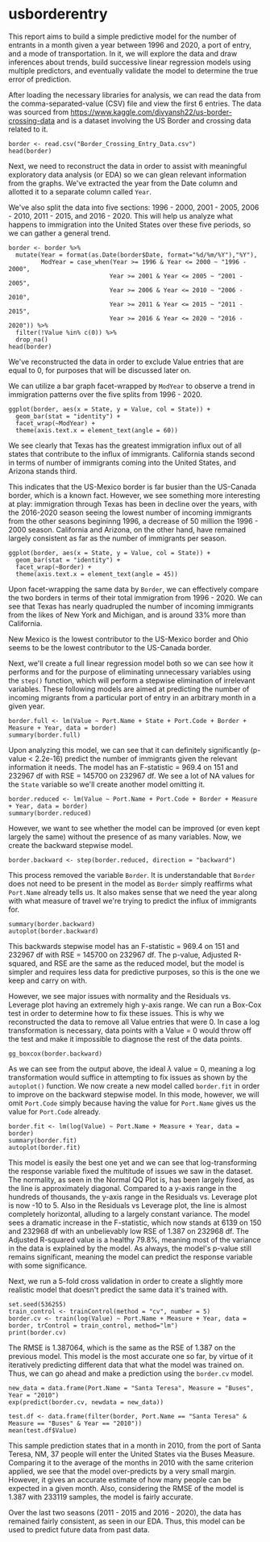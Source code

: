 # usborderentry

This report aims to build a simple predictive model for the number of entrants in a month given a year between 1996 and 2020, a port of entry, and a mode of transportation. In it, we will explore the data and draw inferences about trends, build successive linear regression models using multiple predictors, and eventually validate the model to determine the true error of prediction.

After loading the necessary libraries for analysis, we can read the data from the comma-separated-value (CSV) file and view the first 6 entries. The data was sourced from https://www.kaggle.com/divyansh22/us-border-crossing-data and is a dataset involving the US Border and crossing data related to it.

```
border <- read.csv("Border_Crossing_Entry_Data.csv")
head(border)
```

Next, we need to reconstruct the data in order to assist with meaningful exploratory data analysis (or EDA) so we can glean relevant information from the graphs. We've extracted the year from the Date column and allotted it to a separate column called `Year`. 

We've also split the data into five sections: 1996 - 2000, 2001 - 2005, 2006 - 2010, 2011 - 2015, and 2016 - 2020. This will help us analyze what happens to immigration into the United States over these five periods, so we can gather a general trend.

```
border <- border %>%
  mutate(Year = format(as.Date(border$Date, format="%d/%m/%Y"),"%Y"),
         ModYear = case_when(Year >= 1996 & Year <= 2000 ~ "1996 - 2000",
                            Year >= 2001 & Year <= 2005 ~ "2001 - 2005",
                            Year >= 2006 & Year <= 2010 ~ "2006 - 2010",
                            Year >= 2011 & Year <= 2015 ~ "2011 - 2015",
                            Year >= 2016 & Year <= 2020 ~ "2016 - 2020")) %>%
  filter(!Value %in% c(0)) %>%
  drop_na()
head(border)
```

We've reconstructed the data in order to exclude Value entries that are equal to 0, for purposes that will be discussed later on.

We can utilize a bar graph facet-wrapped by `ModYear` to observe a trend in immigration patterns over the five splits from 1996 - 2020.

```
ggplot(border, aes(x = State, y = Value, col = State)) +
  geom_bar(stat = "identity") +
  facet_wrap(~ModYear) +
  theme(axis.text.x = element_text(angle = 60))
```

We see clearly that Texas has the greatest immigration influx out of all states that contribute to the influx of immigrants. California stands second in terms of number of immigrants coming into the United States, and Arizona stands third. 

This indicates that the US-Mexico border is far busier than the US-Canada border, which is a known fact. However, we see something more interesting at play: immigration through Texas has been in decline over the years, with the 2016-2020 season seeing the lowest number of incoming immigrants from the other seasons begininng 1996, a decrease of 50 million the 1996 - 2000 season. California and Arizona, on the other hand, have remained largely consistent as far as the number of immigrants per season.

```
ggplot(border, aes(x = State, y = Value, col = State)) +
  geom_bar(stat = "identity") +
  facet_wrap(~Border) +
  theme(axis.text.x = element_text(angle = 45))
```

Upon facet-wrapping the same data by `Border`, we can effectively compare the two borders in terms of their total immigration from 1996 - 2020. We can see that Texas has nearly quadrupled the number of incoming immigrants from the likes of New York and Michigan, and is around 33% more than California.

New Mexico is the lowest contributor to the US-Mexico border and Ohio seems to be the lowest contributor to the US-Canada border.

Next, we'll create a full linear regression model both so we can see how it performs and for the purpose of eliminating unnecessary variables using the `step()` function, which will perform a stepwise elimination of irrelevant variables. These following models are aimed at predicting the number of incoming migrants from a particular port of entry in an arbitrary month in a given year.

```
border.full <- lm(Value ~ Port.Name + State + Port.Code + Border + Measure + Year, data = border)
summary(border.full)
```

Upon analyzing this model, we can see that it can definitely significantly (p-value < 2.2e-16) predict the number of immigrants given the relevant information it needs. The model has an F-statistic = 969.4 on 151 and 232967 df with RSE = 145700 on 232967 df. We see a lot of NA values for the `State` variable so we'll create another model omitting it.

```
border.reduced <- lm(Value ~ Port.Name + Port.Code + Border + Measure + Year, data = border)
summary(border.reduced)
```

However, we want to see whether the model can be improved (or even kept largely the same) without the presence of as many variables. Now, we create the backward stepwise model.

```
border.backward <- step(border.reduced, direction = "backward")
```

This process removed the variable `Border`. It is understandable that `Border` does not need to be present in the model as `Border` simply reaffirms what `Port.Name` already tells us. It also makes sense that we need the year along with what measure of travel we're trying to predict the influx of immigrants for.

```
summary(border.backward)
autoplot(border.backward)
```

This backwards stepwise model has an F-statistic = 969.4 on 151 and 232967 df with RSE = 145700 on 232967 df. The p-value, Adjusted R-squared, and RSE are the same as the reduced model, but the model is simpler and requires less data for predictive purposes, so this is the one we keep and carry on with.

However, we see major issues with normality and the Residuals vs. Leverage plot having an extremely high y-axis range. We can run a Box-Cox test in order to determine how to fix these issues. This is why we reconstructed the data to remove all Value entries that were 0. In case a log transformation is necessary, data points with a Value = 0 would throw off the test and make it impossible to diagnose the rest of the data points.

```
gg_boxcox(border.backward)
```

As we can see from the output above, the ideal $\lambda$ value = 0, meaning a log transformation would suffice in attempting to fix issues as shown by the `autoplot()` function. We now create a new model called `border.fit` in order to improve on the backward stepwise model. In this mode, however, we will omit `Port.Code` simply because having the value for `Port.Name` gives us the value for `Port.Code` already.

```
border.fit <- lm(log(Value) ~ Port.Name + Measure + Year, data = border)
summary(border.fit)
autoplot(border.fit)
```

This model is easily the best one yet and we can see that log-transforming the response variable fixed the multitude of issues we saw in the dataset. The normality, as seen in the Normal QQ Plot is, has been largely fixed, as the line is approximately diagonal. Compared to a y-axis range in the hundreds of thousands, the y-axis range in the Residuals vs. Leverage plot is now -10 to 5. Also in the Residuals vs Leverage plot, the line is almost completely horizontal, alluding to a largely constant variance. The model sees a dramatic increase in the F-statistic, which now stands at 6139 on 150 and 232968 df with an unbelievably low RSE of 1.387 on 232968 df. The Adjusted R-squared value is a healthy 79.8%, meaning most of the variance in the data is explained by the model. As always, the model's p-value still remains significant, meaning the model can predict the response variable with some significance.

Next, we run a 5-fold cross validation in order to create a slightly more realistic model that doesn't predict the same data it's trained with.

```
set.seed(536255)
train_control <- trainControl(method = "cv", number = 5)
border.cv <- train(log(Value) ~ Port.Name + Measure + Year, data = border, trControl = train_control, method="lm")
print(border.cv)
```

The RMSE is 1.387064, which is the same as the RSE of 1.387 on the previous model. This model is the most accurate one so far, by virtue of it iteratively predicting different data that what the model was trained on. Thus, we can go ahead and make a prediction using the `border.cv` model.

```
new_data = data.frame(Port.Name = "Santa Teresa", Measure = "Buses", Year = "2010")
exp(predict(border.cv, newdata = new_data))

test.df <- data.frame(filter(border, Port.Name == "Santa Teresa" & Measure == "Buses" & Year == "2010"))
mean(test.df$Value)
```

This sample prediction states that in a month in 2010, from the port of Santa Teresa, NM, 37 people will enter the United States via the Buses Measure. Comparing it to the average of the months in 2010 with the same criterion applied, we see that the model over-predicts by a very small margin. However, it gives an accurate estimate of how many people can be expected in a given month. Also, considering the RMSE of the model is 1.387 with 233119 samples, the model is fairly accurate.

Over the last two seasons (2011 - 2015 and 2016 - 2020), the data has remained fairly consistent, as seen in our EDA. Thus, this model can be used to predict future data from past data.

  
